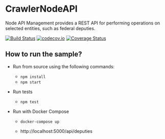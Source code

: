 # CrawlerNodeAPI
Node API Management provides a REST API for performing operations on selected entities, such as federal deputies.

[![Build Status](https://travis-ci.org/alairjt/CrawlerNodeAPI.svg?branch=master)](https://travis-ci.org/alairjt/CrawlerNodeAPI)
[![codecov.io](https://codecov.io/gh/alairjt/CrawlerNodeAPI/coverage.svg?branch=master)](https://codecov.io/gh/alairjt/CrawlerNodeAPI?branch=master)
[![Coverage Status](https://coveralls.io/repos/github/alairjt/CrawlerNodeAPI/badge.svg?branch=master)](https://coveralls.io/github/alairjt/CrawlerNodeAPI?branch=master)

## How to run the sample?

* Run from source using the following commands:
    * `npm install`
    * `npm start`

* Run tests
    * `npm test`

* Run with Docker Compose
    * `docker-compose up`

    * http://localhost:5000/api/deputies
